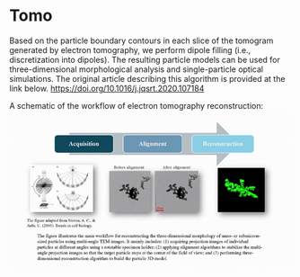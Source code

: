 # Tomo
Based on the particle boundary contours in each slice of the tomogram generated by electron tomography, we perform dipole filling (i.e., discretization into dipoles). The resulting particle models can be used for three-dimensional morphological analysis and single-particle optical simulations. The original article describing this algorithm is provided at the link below.
https://doi.org/10.1016/j.jqsrt.2020.107184

A schematic of the workflow of electron tomography reconstruction: ![reconstruction of nano-particles](assets/2020_JQSRT.gif)
